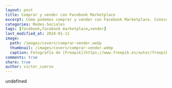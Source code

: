 ```yaml
---
layout: post
title: Comprar y vender con Facebook Marketplace
excerpt: Cómo podemos comprar y vender con Facebook Marketplace. Conocer un poco más en que consiste esta funcionalidad de Facebook.
categories: Redes-Sociales
tags: [facebook,facebook marketplace,vender]
last_modified_at: 2024-01-11
image:
  path: /images/covers/comprar-vender.webp
  thumbnail: /images/covers/comprar-vender.webp
  caption: Fotografía de [Freepik](https://www.freepik.es/autor/freepik)
comments: true
share: true
author: victor_cuervo
---
```

undefined